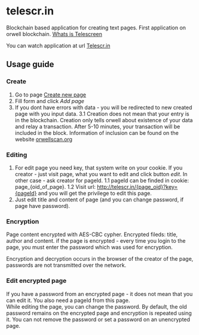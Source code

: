 # telescr.in
Blockchain based application for creating text pages. First application on orwell blockchain. [Whats is Telescreen](https://en.wikipedia.org/wiki/Telescreen)

You can watch application at url [Telescr.in](https://telescr.in)


## Usage guide


### Create
1. Go to page [Create new page](https://telescr.in)
2. Fill form and click *Add page*
3. If you dont have errors with data - you will be redirected to new created page with you input data.
3.1 Creation does not mean that your entry is in the blockchain. Creation only tells orwell about existence of your data and relay a transaction. After 5-10 minutes, your transaction will be included in the block. Information of inclusion can be found on the website [orwellscan.org](http://orwellscan.org)


### Editing
1. For edit page you need key, that system write on your cookie. If you creator - just visit page, what you want to edit and click button *edit*. In other case - ask creator for pageId.
1.1 pageId can be finded in cookie: page_{oid_of_page}.
1.2 Visit url: http://telescr.in/{page_oid}?key={pageId} and you will get the privilege to edit this page.
2. Just edit title and content of page (and you can change password, if page have password).


### Encryption
Page content encrypted with AES-CBC cypher. Encrypted fileds: title, author and content. if the page is encrypted - every time you login to the page, you must enter the password which was used for encryption.

Encryption and decryption occurs in the browser of the creator of the page, passwords are not transmitted over the network.

### Edit encrypted page
If you have a password from an encrypted page - it does not mean that you can edit it. You also need a pageId from this page. \
While editing the page, you can change the password. By default, the old password remains on the encrypted page and encryption is repeated using it. You can not remove the password or set a password on an unencrypted page.
